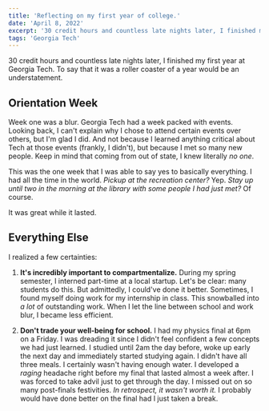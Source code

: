 ```yaml
---
title: 'Reflecting on my first year of college.'
date: 'April 8, 2022'
excerpt: '30 credit hours and countless late nights later, I finished my first year of college.'
tags: 'Georgia Tech'
---
```


30 credit hours and countless late nights later, I finished my first year at Georgia Tech. To
say that it was a roller coaster of a year would be an understatement.

## Orientation Week

Week one was a blur. Georgia Tech had a week packed with events. Looking back, I can't explain
why I chose to attend certain events over others, but I'm glad I did. And not because I learned anything 
critical about Tech at those events (frankly, I didn't), but because I met so many new people. Keep in mind that 
coming from out of state, I knew literally *no one*.   

This was the one week that I was able to say yes to basically everything. I had all the time in the world.
*Pickup at the recreation center?* Yep. *Stay up until two in the morning at the library with some people I had just met?*
Of course.

It was great while it lasted.

## Everything Else

I realized a few certainties:

1. **It's incredibly important to compartmentalize.** During my spring semester, I interned part-time
   at a local startup. Let's be clear: many students do this. But admittedly, I could've done it better. Sometimes,
   I found myself doing work for my internship in class. This snowballed into *a lot* of outstanding work.
   When I let the line between school and work blur, I became less efficient.
   
2. **Don't trade your well-being for school.** I had my physics final at 6pm on a Friday. I was dreading it since
   I didn't feel confident a few concepts we had just learned. I studied until 2am the day before, woke up early the
   next day and immediately started studying again. I didn't have all three meals. I certainly wasn't having enough water.
   I developed a *raging* headache right before my final that lasted almost a week after. I was forced to take advil just to
   get through the day. I missed out on so many post-finals festivities. *In retrospect, it wasn't worth it.* I probably would
   have done better on the final had I just taken a break.
